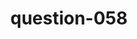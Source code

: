 ---
layout: question
title: question-058
number: 58
question: Name an animal some people keep as a pet that you would never allow in your house.
answer1: Snake | 37
answer2: Rat | 21
answer3: Lizard | 19
answer4: Tarantula | 5
answer5: Mouse | 5
answer6: Cockroach | 4
answer7: Dog | 2
answer8:
answer9:
answer10:
---